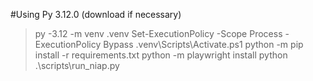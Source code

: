 #Using Py 3.12.0 (download if necessary)

> py -3.12 -m venv .venv
> Set-ExecutionPolicy -Scope Process -ExecutionPolicy Bypass
> .venv\Scripts\Activate.ps1
> python -m pip install -r requirements.txt
> python -m playwright install
> python .\scripts\run_niap.py

